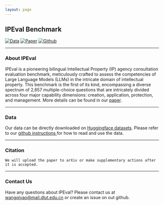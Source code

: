 ```yaml
---
layout: page
---
```


## IPEval Benchmark
<a href="javascript:window.location='https://huggingface.co/datasets/Mathsion/IPEval';">![Data](https://img.shields.io/badge/IPEval-Data-{brightgreen})</a>
<a href="javascript:window.location='https://arxiv.org/abs/2406.12386';">![Paper](https://img.shields.io/badge/IPEval-Paper-{red})</a>
<a href="javascript:window.location='https://github.com/Mathsion2/IPEval';">![Github](https://img.shields.io/badge/IPEval-Github-{red})</a>


---
### About IPEval
IPEval is a pioneering bilingual Intellectual Property (IP) agency consultation evaluation benchmark, meticulously crafted to assess the competencies of Large Language Models (LLMs) in the intricate domain of intellectual property. This benchmark is the first of its kind, encompassing a diverse spectrum of 2,657 multiple-choice questions that are intricately divided across four major capability dimensions: creation, application, protection, and management. More details can be found in our [paper](https://arxiv.org/abs/2406.12386).

---
### Data
Our data can be directly downloaded on <a href="https://huggingface.co/datasets/Mathsion/IPEval">Huggingface datasets</a>. Please refer to our <a href="https://github.com/Mathsion2/IPEval"> github instructions </a> for how to read and use the data.

---
### Citation
```
We will upload the paper to arXiv or make supplementary actions after it is accepted.
```

---
### Contact Us
Have any questions about IPEval? Please contact us at wangqiyao@mail.dlut.edu.cn or create an issue on out github.
